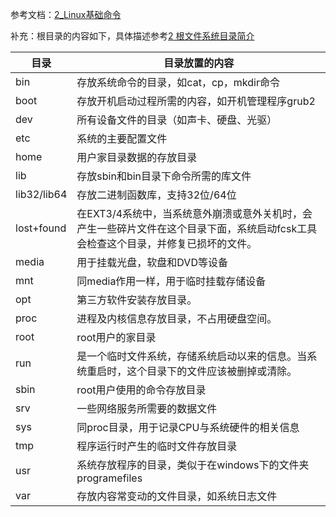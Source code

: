 参考文档：[2_Linux基础命令](../../../../02-⚙️%20系统基础/01-💻%20命令行操作/2_Linux基础命令.md)

补充：根目录的内容如下，具体描述参考[2 根文件系统目录简介](../../2_镜像构建与部署/12_根文件系统的介绍.md#2%20根文件系统目录简介)

|目录|目录放置的内容|
|---|---|
|bin|存放系统命令的目录，如cat，cp，mkdir命令|
|boot|存放开机启动过程所需的内容，如开机管理程序grub2|
|dev|所有设备文件的目录（如声卡、硬盘、光驱）|
|etc|系统的主要配置文件|
|home|用户家目录数据的存放目录|
|lib|存放sbin和bin目录下命令所需的库文件|
|lib32/lib64|存放二进制函数库，支持32位/64位|
|lost+found|在EXT3/4系统中，当系统意外崩溃或意外关机时，会产生一些碎片文件在这个目录下面，系统启动fcsk工具会检查这个目录，并修复已损坏的文件。|
|media|用于挂载光盘，软盘和DVD等设备|
|mnt|同media作用一样，用于临时挂载存储设备|
|opt|第三方软件安装存放目录。|
|proc|进程及内核信息存放目录，不占用硬盘空间。|
|root|root用户的家目录|
|run|是一个临时文件系统，存储系统启动以来的信息。当系统重启时，这个目录下的文件应该被删掉或清除。|
|sbin|root用户使用的命令存放目录|
|srv|一些网络服务所需要的数据文件|
|sys|同proc目录，用于记录CPU与系统硬件的相关信息|
|tmp|程序运行时产生的临时文件存放目录|
|usr|系统存放程序的目录，类似于在windows下的文件夹programefiles|
|var|存放内容常变动的文件目录，如系统日志文件|
